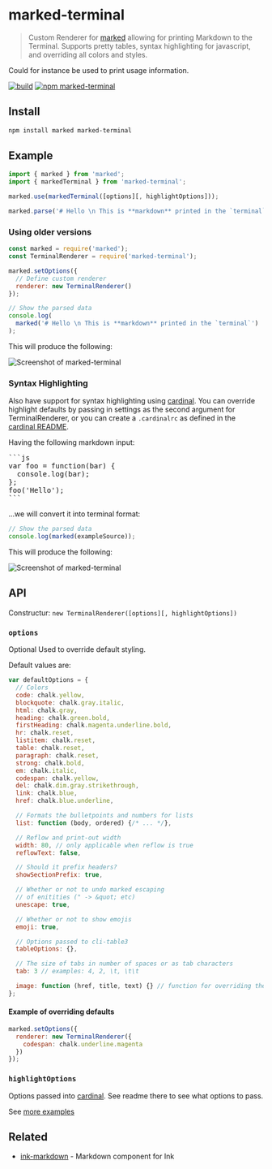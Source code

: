 # marked-terminal

> Custom Renderer for [marked](https://github.com/chjj/marked)
> allowing for printing Markdown to the Terminal. Supports pretty tables, syntax
> highlighting for javascript, and overriding all colors and styles.

Could for instance be used to print usage information.

[![build](https://github.com/mikaelbr/marked-terminal/actions/workflows/ci.yml/badge.svg)](https://github.com/mikaelbr/marked-terminal/actions/workflows/ci.yml) [![npm marked-terminal](https://img.shields.io/npm/v/marked-terminal.svg)](https://www.npmjs.com/package/marked-terminal)

## Install

```sh
npm install marked marked-terminal
```

## Example

```javascript
import { marked } from 'marked';
import { markedTerminal } from 'marked-terminal';

marked.use(markedTerminal([options][, highlightOptions]));

marked.parse('# Hello \n This is **markdown** printed in the `terminal`');
```

### Using older versions

```javascript
const marked = require('marked');
const TerminalRenderer = require('marked-terminal');

marked.setOptions({
  // Define custom renderer
  renderer: new TerminalRenderer()
});

// Show the parsed data
console.log(
  marked('# Hello \n This is **markdown** printed in the `terminal`')
);
```

This will produce the following:

![Screenshot of marked-terminal](./screenshot.png)

### Syntax Highlighting

Also have support for syntax highlighting using [cardinal](https://github.com/thlorenz/cardinal).
You can override highlight defaults by passing in settings as the second argument for TerminalRenderer,
or you can create a `.cardinalrc` as defined in the [cardinal README](https://github.com/thlorenz/cardinal).

Having the following markdown input:

<pre>
```js
var foo = function(bar) {
  console.log(bar);
};
foo('Hello');
```
</pre>

...we will convert it into terminal format:

```javascript
// Show the parsed data
console.log(marked(exampleSource));
```

This will produce the following:

![Screenshot of marked-terminal](./screenshot2.png)

## API

Constructur: `new TerminalRenderer([options][, highlightOptions])`

### `options`

Optional
Used to override default styling.

Default values are:

```javascript
var defaultOptions = {
  // Colors
  code: chalk.yellow,
  blockquote: chalk.gray.italic,
  html: chalk.gray,
  heading: chalk.green.bold,
  firstHeading: chalk.magenta.underline.bold,
  hr: chalk.reset,
  listitem: chalk.reset,
  table: chalk.reset,
  paragraph: chalk.reset,
  strong: chalk.bold,
  em: chalk.italic,
  codespan: chalk.yellow,
  del: chalk.dim.gray.strikethrough,
  link: chalk.blue,
  href: chalk.blue.underline,

  // Formats the bulletpoints and numbers for lists
  list: function (body, ordered) {/* ... */},

  // Reflow and print-out width
  width: 80, // only applicable when reflow is true
  reflowText: false,

  // Should it prefix headers?
  showSectionPrefix: true,

  // Whether or not to undo marked escaping
  // of enitities (" -> &quot; etc)
  unescape: true,

  // Whether or not to show emojis
  emoji: true,

  // Options passed to cli-table3
  tableOptions: {},

  // The size of tabs in number of spaces or as tab characters
  tab: 3 // examples: 4, 2, \t, \t\t

  image: function (href, title, text) {} // function for overriding the default image handling.
};
```

#### Example of overriding defaults

```javascript
marked.setOptions({
  renderer: new TerminalRenderer({
    codespan: chalk.underline.magenta
  })
});
```

### `highlightOptions`

Options passed into [cardinal](https://github.com/thlorenz/cardinal). See
readme there to see what options to pass.

See [more examples](./example/)

## Related

- [ink-markdown](https://github.com/cameronhunter/ink-markdown) - Markdown component for Ink
